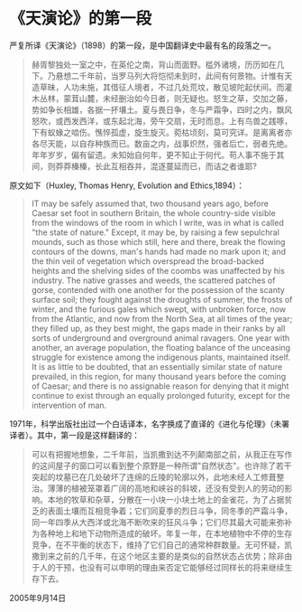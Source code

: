 # 《天演论》的第一段

严复所译《天演论》（1898）的第一段，是中国翻译史中最有名的段落之一。

> 赫胥黎独处一室之中，在英伦之南，背山而面野。槛外诸境，历历如在几下。乃悬想二千年前，当罗马列大将恺彻未到时，此间有何景物。计惟有天造草昧，人功未施，其借征人境者，不过几处荒坟，散见坡陀起伏间。而灌木丛林，蒙茸山麓，未经删治如今日者，则无疑也。怒生之草，交加之藤，势如争长相雄，各据一抔壤土。夏与畏日争，冬与严霜争，四时之内，飘风怒吹，或西发西洋，或东起北海，旁午交扇，无时而息。上有鸟兽之践啄，下有蚁蝝之啮伤。憔悴孤虚，旋生旋灭。菀枯顷刻，莫可究详。是离离者亦各尽天能，以自存种族而已。数亩之内，战事炽然，强者后亡，弱者先绝。年年岁岁，偏有留遗。未知始自何年，更不知止于何代。苟人事不施于其间，则莽莽榛榛，长此互相吞并，混逐蔓延而已，而诘之者谁耶?

原文如下（Huxley, Thomas Henry, Evolution and Ethics,1894）：

> IT may be safely assumed that, two thousand years ago, before Caesar set foot in southern Britain, the whole country-side visible from the windows of the room in which I write, was in what is called "the state of nature." Except, it may be, by raising a few sepulchral mounds, such as those which still, here and there, break the flowing contours of the downs, man's hands had made no mark upon it; and the thin veil of vegetation which overspread the broad-backed heights and the shelving sides of the coombs was unaffected by his industry. The native grasses and weeds, the scattered patches of gorse, contended with one another for the possession of the scanty surface soil; they fought against the droughts of summer, the frosts of winter, and the furious gales which swept, with unbroken force, now from the Atlantic, and now from the North Sea, at all times of the year; they filled up, as they best might, the gaps made in their ranks by all sorts of underground and overground animal ravagers. One year with another, an average population, the floating balance of the unceasing struggle for existence among the indigenous plants, maintained itself. It is as little to be doubted, that an essentially similar state of nature prevailed, in this region, for many thousand years before the coming of Caesar; and there is no assignable reason for denying that it might continue to exist through an equally prolonged futurity, except for the intervention of man.

1971年，科学出版社出过一个白话译本，名字换成了直译的《进化与伦理》（未署译者）。其中，第一段是这样翻译的：

> 可以有把握地想象，二千年前，当凯撒到达不列颠南部之前，从我正在写作的这间屋子的窗口可以看到整个原野是一种所谓"自然状态"。也许除了若干突起的坟墓已在几处破坏了连绵的丘陵的轮廓以外，此地未经人工修葺整治。薄薄的植被笼罩着广阔的高地和峡谷的斜坡，还没有受到人的劳动的影响。本地的牧草和杂草，分散在一小块一小块土地上的金雀花，为了占据贫乏的表面土壤而互相竞争着；它们同夏季的烈日斗争，同冬季的严霜斗争，同一年四季从大西洋或北海不断吹来的狂风斗争；它们尽其最大可能来弥补为各种地上和地下动物所造成的破坏。年复一年，在本地植物中不停的生存竞争，在不平衡的状态下，维持了它们自己的通常种群数量。无可怀疑，凯撒到来之前的几千年，在这个地区主要的是类似的自然状态占优势；除非由于人的干预，也没有可以申明的理由来否定它能够经过同样长的将来继续生存下去。

2005年9月14日
